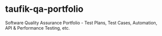 # taufik-qa-portfolio
Software Quality Assurance Portfolio - Test Plans, Test Cases, Automation, API &amp; Performance Testing, etc.
